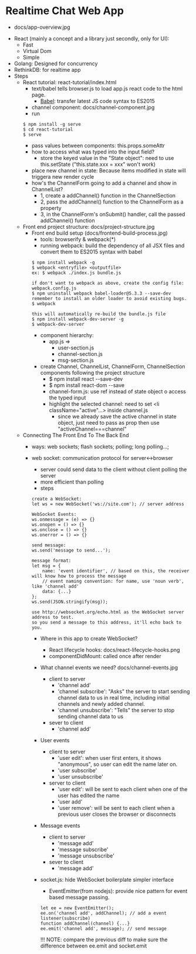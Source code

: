 # Realtime Chat Web App
- docs/app-overview.jpg

* React (mainly a concept and a library just secondly, only for UI):
    * Fast
    * Virtual Dom
    * Simple
* Golang: Designed for concurrency
* RethinkDB: for realtime app
* Steps
    * React tutorial: react-tutorial/index.html
        * text/babel tells browser.js to load app.js react code to the html page.
            * [Babel](https://babeljs.io/): transfer latest JS code syntax to ES2015
        * channel component: docs/channel-component.jpg
        * run
        ```
        $ npm install -g serve
        $ cd react-tutorial
        $ serve
        ```
        * pass values between components: this.props.someAttr
        * how to access what was typed into the input field?
            * store the keyed value in the "State object": need to use this.setState ("this.state.xxx = xxx" won't work)
        * place new channel in state: Because items modified in state will triggera new render cycle
        * how's the ChannelForm going to add a channel and show in ChannelList?
            * 1, create a addChannel() function in the ChannelSection
            * 2, pass the addChannel() function to the ChannelForm as a property
            * 3, in the ChannelForm's onSubmit() handler, call the passed addChannel() function
    * Front end project structure: docs/project-structure.jpg
        * Front end build setup (docs/frontend-build-process.jpg)
            * tools: browserify & webpack(*)
            * running webpack: build the dependency of all JSX files and convert them to ES2015 syntax with babel
            ```
            $ npm install webpack -g
            $ webpack <entryfile> <outputfile>
            ex: $ webpack ./index.js bundle.js

            if don't want to webpack as above, create the config file: webpack.config.js
            $ npm uninstall webpack babel-loader@5.3.3 --save-dev
            remember to install an older loader to avoid existing bugs.
            $ webpack

            this will automatically re-build the bundle.js file
            $ npm install webpack-dev-server -g
            $ webpack-dev-server
            ```
            * component hierarchy:
                * app.js =>
                    * user-section.js
                    * channel-section.js
                    * msg-section.js
            * create Channel, ChannelList, ChannelForm, ChannelSection components following the project structure
                * $ npm install react --save-dev
                * $ npm install react-dom --save
                * channel-form.js: use ref instead of state object o access the typed input
                * highlight the selected channel: need to set <li className="active"...> inside channel.js
                    * since we already save the active channel in state object, just need to pass as prop then use "activeChannel===channel"
    * Connecting The Front End To The Back End
        * ways: web sockets; flash sockets; polling; long polling...;
        * web socket: communication protocol for server<->browser
            * server could send data to the client without client polling the server
            * more efficient than polling
            * steps

            ```
            create a WebSocket:
            let ws = new WebSocket('ws://site.com'); // server address

            WebSocket Events:
            ws.onmessage = (e) => {}
            ws.onopen = () => {}
            ws.onclose = () => {}
            ws.onerror = () => {}

            send message:
            ws.send('message to send...');

            message format:
            let msg = {
                name: 'event identifier', // based on this, the receiver will know how to process the message
                // event naming convention: for name, use 'noun verb', like 'channel add'
                data: {...}
            };
            ws.send(JSON.stringify(msg));

            use http://websocket.org/echo.html as the WebSocket server address to test.
            so you send a message to this address, it'll echo back to you.
            ```

            * Where in this app to create WebSocket?
                * React lifecycle hooks: docs/react-lifecycle-hooks.png
                * componentDidMount: called once after render

            * What channel events we need? docs/channel-events.jpg
                * client to server
                    * 'channel add'
                    * 'channel subscribe': "Asks" the server to start sending channel data to us in real time,
                        including initial channels and newly added channel.
                    * 'channel unsubscribe': "Tells" the server to stop sending channel data to us
                * sever to client
                    * 'channel add'

            * User events
                * client to server
                    * 'user edit': when user first enters, it shows "anonymous", so user can edit the name later on.
                    * 'user subscribe'
                    * 'user unsubscribe'
                * server to client
                    * 'user edit': will be sent to each client when one of the user has edited the name
                    * 'user add'
                    * 'user remove': will be sent to each client when a previous user closes the browser or disconnects

            * Message events
                * client to server
                    * 'message add'
                    * 'message subscribe'
                    * 'message unsubscribe'
                * sever to client
                    * 'message add'

            * socket.js: hide WebSocket boilerplate simpler interface
                * EventEmitter(from nodejs): provide nice pattern for event based message passing.

                ```
                let ee = new EventEmitter();
                ee.on('channel add', addChannel); // add a event listener(subscribe)
                function addChannel(channel) {...}
                ee.emit('channel add', message); // send message
                ```

                !!! NOTE: compare the previous diff to make sure the difference between ee.emit and socket.emit

